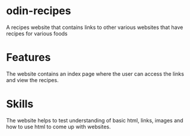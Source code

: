 # odin-recipes
A recipes website that contains links to other various websites that have recipes for various foods

# Features
The website contains an index page where the user can access the links and view the recipes.

# Skills
The website helps to test understanding of basic html, links, images and how to use html to come up with websites.